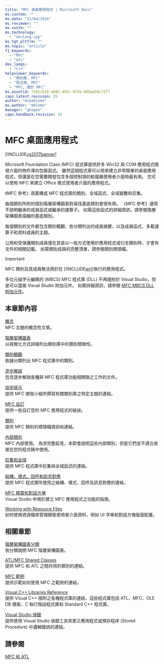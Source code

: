 ```yaml
---
title: "MFC 桌面應用程式 | Microsoft Docs"
ms.custom: ""
ms.date: "11/04/2016"
ms.reviewer: ""
ms.suite: ""
ms.technology: 
  - "devlang-cpp"
ms.tgt_pltfrm: ""
ms.topic: "article"
f1_keywords: 
  - "MFC"
  - "mfc"
dev_langs: 
  - "C++"
helpviewer_keywords: 
  - "類別庫, MFC"
  - "程式庫, MFC"
  - "MFC, 關於 MFC"
ms.assetid: 7101cb18-a681-495c-8f2b-069ad20c72f7
caps.latest.revision: 25
author: "mikeblome"
ms.author: "mblome"
manager: "ghogen"
caps.handback.revision: 19
---
```

# MFC 桌面應用程式
[!INCLUDE[vs2017banner](../assembler/inline/includes/vs2017banner.md)]

Microsoft Foundation Class \(MFC\) 程式庫提供許多 Win32 與 COM 應用程式開發介面的物件導向包裝函式。  雖然這個程式庫可以用來建立非常簡單的桌面應用程式，但還是在您需要開發包含多個控制項的較複雜使用者介面時最有用。  您可以使用 MFC 來建立 Office 樣式使用者介面的應用程式。  
  
 《MFC 參考》涵蓋構成 MFC 程式庫的類別、全域函式、全域變數和巨集。  
  
 每個類別所附的個別階層架構圖表對尋找基底類別會很有用。  《MFC 參考》通常不說明繼承的成員函式或繼承的運算子。  如需這些函式的詳細資訊，請參閱階層架構圖表描繪的基底類別。  
  
 每個類別的文件都包含類別概觀、依分類列出的成員摘要，以及成員函式、多載運算子和資料成員的主題。  
  
 公用和受保護類別成員僅在其是以一般方式使用於應用程式或衍生類別時，才會有文件的相關記載。  如需類別成員的完整清單，請參閱類別標頭檔。  
  
> [!IMPORTANT]
>  MFC 類別及其成員無法用於在 [!INCLUDE[wrt](../atl/reference/includes/wrt_md.md)]執行的應用程式。  
>   
>  多位元組字元編碼的 \(MBCS\) MFC 程式庫 \(DLL\) 不再隨附於 Visual Studio，但是可以當做 Visual Studio 附加元件。  如需詳細資訊，請參閱 [MFC MBCS DLL 附加元件](../mfc/mfc-mbcs-dll-add-on.md)。  
  
## 本章節內容  
 [概念](../mfc/mfc-concepts.md)  
 MFC 主題的概念性文章。  
  
 [階層架構圖表](../mfc/hierarchy-chart.md)  
 以視覺化方式詳細列出類別庫中的類別關聯性。  
  
 [類別概觀](../mfc/class-library-overview.md)  
 依據分類列出 MFC 程式庫中的類別。  
  
 [逐步解說](../mfc/walkthroughs-mfc.md)  
 包含逐步解說各種與 MFC 程式庫功能相關聯之工作的文件。  
  
 [技術提示](../mfc/mfc-technical-notes.md)  
 提供 MFC 開發小組所撰寫有關類別庫之特定主題的連結。  
  
 [MFC 自訂](../mfc/customization-for-mfc.md)  
 提供一些自訂您的 MFC 應用程式的秘訣。  
  
 [類別](../mfc/reference/mfc-classes.md)  
 提供 MFC 類別的標頭檔資訊和連結。  
  
 [內部類別](../mfc/reference/internal-classes.md)  
 MFC 內部使用。  為求完整起見，本節會說明這些內部類別，但是它們並不適合直接在您的程式碼中使用。  
  
 [巨集和全域](../mfc/reference/mfc-macros-and-globals.md)  
 提供 MFC 程式庫中巨集與全域函式的連結。  
  
 [結構、樣式、回呼和訊息對應](../mfc/reference/structures-styles-callbacks-and-message-maps.md)  
 提供 MFC 程式庫所使用之結構、樣式、回呼及訊息對應的連結。  
  
 [MFC 精靈和對話方塊](../mfc/reference/mfc-wizards-and-dialog-boxes.md)  
 Visual Studio 中用於建立 MFC 應用程式之功能的指南。  
  
 [Working with Resource Files](../mfc/working-with-resource-files.md)  
 如何使用資源檔來管理靜態使用者介面資料，例如 UI 字串和對話方塊版面配置。  
  
## 相關章節  
 [階層架構圖表分類](../mfc/hierarchy-chart-categories.md)  
 依分類說明 MFC 階層架構圖表。  
  
 [ATL\/MFC Shared Classes](../atl-mfc-shared/atl-mfc-shared-classes.md)  
 提供 MFC 和 ATL 之間共用的類別的連結。  
  
 [MFC 範例](../top/visual-cpp-samples.md)  
 提供示範如何使用 MFC 之範例的連結。  
  
 [Visual C\+\+ Libraries Reference](http://msdn.microsoft.com/zh-tw/fec23c40-10c0-4857-9cdc-33a3b99b30ae)  
 提供 Visual C\+\+ 隨附之各種程式庫的連結，這些程式庫包括 ATL、MFC、OLE DB 樣板、C 執行階段程式庫和 Standard C\+\+ 程式庫。  
  
 [Visual Studio 偵錯](../Topic/Debugging%20in%20Visual%20Studio.md)  
 提供使用 Visual Studio 偵錯工具來更正應用程式或預存程序 \(Stored Procedure\) 中邏輯錯誤的連結。  
  
## 請參閱  
 [MFC 和 ATL](../mfc/mfc-and-atl.md)